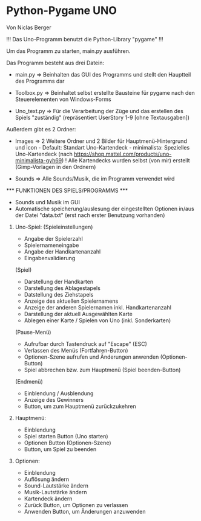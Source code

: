 # Python-Pygame UNO
Von Niclas Berger                                                   
                                                                     

!!! Das Uno-Programm benutzt die Python-Library "pygame" !!!

Um das Programm zu starten, main.py ausführen.


Das Programm besteht aus drei Datein:
 - main.py
 	=> Beinhalten das GUI des Programms und stellt
 	   den Hauptteil des Programms dar

 - Toolbox.py
 	=> Beinhaltet selbst erstellte Bausteine für
 	   pygame nach den Steuerelementen von Windows-Forms

 - Uno_text.py
 	=> Für die Verarbeitung der Züge und das erstellen des Spiels 
 	   "zuständig" (repräsentiert UserStory 1-9 [ohne Textausgaben])

Außerdem gibt es 2 Ordner:
 - Images
 	=> 2 Weitere Ordner und 2 Bilder für Hauptmenü-Hintergrund und icon
 		- Default: Standart Uno-Kartendeck
 		- minimalista: Spezielles Uno-Kartendeck (nach https://shop.mattel.com/products/uno-minimalista-gyh69)
 		! Alle Kartendecks wurden selbst (von mir) erstellt (Gimp-Vorlagen in den Ordnern)

 - Sounds
    => Alle Sounds/Musik, die im Programm verwendet wird


*** FUNKTIONEN DES SPIELS/PROGRAMMS ***

- Sounds und Musik im GUI
- Automatische speicherung/auslesung der eingestellten Optionen in/aus der Datei "data.txt" (erst nach erster Benutzung vorhanden)

1. Uno-Spiel:
	(Spieleinstellungen)
	- Angabe der Spielerzahl
	- Spielernameneingabe
	- Angabe der Handkartenanzahl
	- Eingabenvalidierung

	(Spiel)
	- Darstellung der Handkarten
	- Darstellung des Ablagestapels
	- Datstellung des Ziehstapels
	- Anzeige des aktuellen Spielernamens
	- Anzeige der anderen Spielernamen inkl. Handkartenanzahl
	- Darstellung der aktuell Ausgewählten Karte
	- Ablegen einer Karte / Spielen von Uno (inkl. Sonderkarten)

	(Pause-Menü)
	- Aufrufbar durch Tastendruck auf "Escape" (ESC)
	- Verlassen des Menüs (Fortfahren-Button)
	- Optionen-Szene aufrufen und Änderungen anwenden (Optionen-Button)
	- Spiel abbrechen bzw. zum Hauptmenü (Spiel beenden-Button)

	(Endmenü)
	- Einblendung / Ausblendung
	- Anzeige des Gewinners
	- Button, um zum Hauptmenü zurückzukehren

2. Hauptmenü:
	- Einblendung
	- Spiel starten Button (Uno starten)
	- Optionen Button (Optionen-Szene)
	- Button, um Spiel zu beenden

3. Optionen:
	- Einblendung
	- Auflösung ändern
	- Sound-Lautstärke ändern
	- Musik-Lautstärke ändern
	- Kartendeck ändern
	- Zurück Button, um Optionen zu verlassen
	- Anwenden Button, um Änderungen anzuwenden

